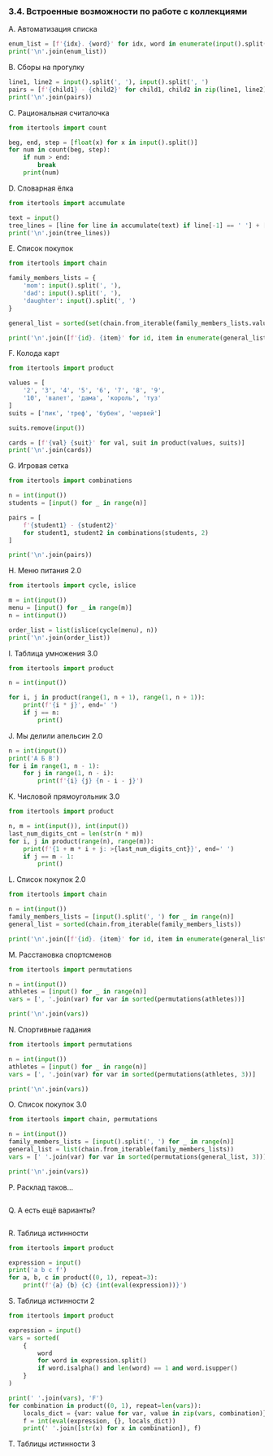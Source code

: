 ### 3.4. Встроенные возможности по работе с коллекциями

A. Автоматизация списка
```python
enum_list = [f'{idx}. {word}' for idx, word in enumerate(input().split(), 1)]
print('\n'.join(enum_list))
```

B. Сборы на прогулку
```python
line1, line2 = input().split(', '), input().split(', ')
pairs = [f'{child1} - {child2}' for child1, child2 in zip(line1, line2)]
print('\n'.join(pairs))
```

C. Рациональная считалочка
```python
from itertools import count

beg, end, step = [float(x) for x in input().split()]
for num in count(beg, step):
    if num > end:
        break
    print(num)
```

D. Словарная ёлка
```python
from itertools import accumulate

text = input()
tree_lines = [line for line in accumulate(text) if line[-1] == ' '] + [text]
print('\n'.join(tree_lines))
```

E. Список покупок
```python
from itertools import chain

family_members_lists = {
    'mom': input().split(', '),
    'dad': input().split(', '),
    'daughter': input().split(', ')
}

general_list = sorted(set(chain.from_iterable(family_members_lists.values())))

print('\n'.join([f'{id}. {item}' for id, item in enumerate(general_list, 1)]))
```

F. Колода карт
```python
from itertools import product

values = [
    '2', '3', '4', '5', '6', '7', '8', '9',
    '10', 'валет', 'дама', 'король', 'туз'
]
suits = ['пик', 'треф', 'бубен', 'червей']

suits.remove(input())

cards = [f'{val} {suit}' for val, suit in product(values, suits)]
print('\n'.join(cards))
```

G. Игровая сетка
```python
from itertools import combinations

n = int(input())
students = [input() for _ in range(n)]

pairs = [
    f'{student1} - {student2}'
    for student1, student2 in combinations(students, 2)
]

print('\n'.join(pairs))
```

H. Меню питания 2.0
```python
from itertools import cycle, islice

m = int(input())
menu = [input() for _ in range(m)]
n = int(input())

order_list = list(islice(cycle(menu), n))
print('\n'.join(order_list))
```

I. Таблица умножения 3.0
```python
from itertools import product

n = int(input())

for i, j in product(range(1, n + 1), range(1, n + 1)):
    print(f'{i * j}', end=' ')
    if j == n:
        print()
```

J. Мы делили апельсин 2.0
```python
n = int(input())
print('А Б В')
for i in range(1, n - 1):
    for j in range(1, n - i):
        print(f'{i} {j} {n - i - j}')
```

K. Числовой прямоугольник 3.0
```python
from itertools import product

n, m = int(input()), int(input())
last_num_digits_cnt = len(str(n * m))
for i, j in product(range(n), range(m)):
    print(f'{1 + m * i + j: >{last_num_digits_cnt}}', end=' ')
    if j == m - 1:
        print()
```

L. Список покупок 2.0
```python
from itertools import chain

n = int(input())
family_members_lists = [input().split(', ') for _ in range(n)]
general_list = sorted(chain.from_iterable(family_members_lists))

print('\n'.join([f'{id}. {item}' for id, item in enumerate(general_list, 1)]))
```

M. Расстановка спортсменов
```python
from itertools import permutations

n = int(input())
athletes = [input() for _ in range(n)]
vars = [', '.join(var) for var in sorted(permutations(athletes))]

print('\n'.join(vars))
```

N. Спортивные гадания
```python
from itertools import permutations

n = int(input())
athletes = [input() for _ in range(n)]
vars = [', '.join(var) for var in sorted(permutations(athletes, 3))]

print('\n'.join(vars))
```

O. Список покупок 3.0
```python
from itertools import chain, permutations

n = int(input())
family_members_lists = [input().split(', ') for _ in range(n)]
general_list = list(chain.from_iterable(family_members_lists))
vars = [' '.join(var) for var in sorted(permutations(general_list, 3))]

print('\n'.join(vars))
```

P. Расклад таков...
```python

```

Q. А есть ещё варианты?
```python

```

R. Таблица истинности
```python
from itertools import product

expression = input()
print('a b c f')
for a, b, c in product((0, 1), repeat=3):
    print(f'{a} {b} {c} {int(eval(expression))}')
```

S. Таблица истинности 2
```python
from itertools import product

expression = input()
vars = sorted(
    {
        word
        for word in expression.split()
        if word.isalpha() and len(word) == 1 and word.isupper()
    }
)

print(' '.join(vars), 'F')
for combination in product((0, 1), repeat=len(vars)):
    locals_dict = {var: value for var, value in zip(vars, combination)}
    f = int(eval(expression, {}, locals_dict))
    print(' '.join([str(x) for x in combination]), f)
```

T. Таблицы истинности 3
```python

```
